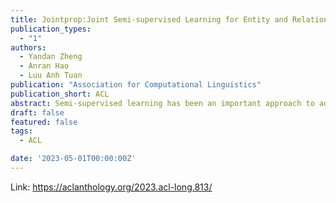 ```yaml
---
title: Jointprop:Joint Semi-supervised Learning for Entity and Relation Extraction with Heterogeneous Graph-based Propagation
publication_types:
  - "1"
authors:
  - Yandan Zheng
  - Anran Hao
  - Luu Anh Tuan
publication: "Association for Computational Linguistics"
publication_short: ACL
abstract: Semi-supervised learning has been an important approach to address challenges in extracting entities and relations from limited data. However, current semi-supervised works handle the two tasks (i.e., Named Entity Recognition and Relation Extraction) separately and ignore the cross-correlation of entity and relation instances as well as the existence of similar instances across unlabeled data. To alleviate the issues, we propose Jointprop, a Heterogeneous Graph-based Propagation framework for joint semi-supervised entity and relation extraction, which captures the global structure information between individual tasks and exploits interactions within unlabeled data. Specifically, we construct a unified span-based heterogeneous graph from entity and relation candidates and propagate class labels based on confidence scores. We then employ a propagation learning scheme to leverage the affinities between labelled and unlabeled samples.Experiments on benchmark datasets show that our framework outperforms the state-of-the-art semi-supervised approaches on NER and RE tasks. We show that the joint semi-supervised learning of the two tasks benefits from their codependency and validates the importance of utilizing the shared information between unlabeled data.
draft: false
featured: false
tags:
  - ACL

date: '2023-05-01T00:00:00Z'
---
```

Link: https://aclanthology.org/2023.acl-long.813/